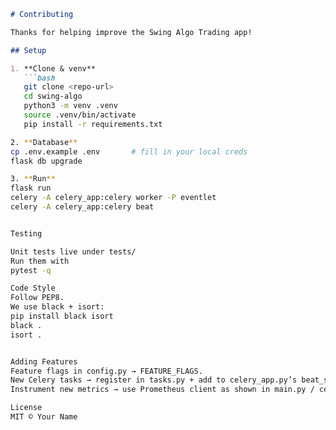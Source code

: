 ```markdown
# Contributing

Thanks for helping improve the Swing Algo Trading app!  

## Setup

1. **Clone & venv**  
   ```bash
   git clone <repo-url>
   cd swing-algo
   python3 -m venv .venv
   source .venv/bin/activate
   pip install -r requirements.txt

2. **Database**  
cp .env.example .env       # fill in your local creds
flask db upgrade

3. **Run**  
flask run
celery -A celery_app:celery worker -P eventlet
celery -A celery_app:celery beat


Testing

Unit tests live under tests/
Run them with
pytest -q

Code Style
Follow PEP8.
We use black + isort:
pip install black isort
black .
isort .


Adding Features
Feature flags in config.py → FEATURE_FLAGS.
New Celery tasks → register in tasks.py + add to celery_app.py’s beat_schedule.
Instrument new metrics → use Prometheus client as shown in main.py / celery_app.py.

License
MIT © Your Name

